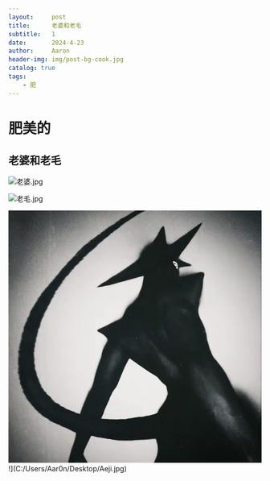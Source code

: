 ```yaml
---
layout:     post
title:      老婆和老毛
subtitle:   1
date:       2024-4-23
author:     Aaron
header-img: img/post-bg-cook.jpg
catalog: true
tags:
    - 肥
---
```


# 肥美的

## 老婆和老毛

![老婆.jpg](https://img2.imgtp.com/2024/04/23/y9jTGiPY.jpg)

![老毛.jpg](https://img2.imgtp.com/2024/04/23/3pZhgYjr.jpg)

![Aeji](../img/Aeji-1713888465368-4.jpg)!](C:/Users/Aar0n/Desktop/Aeji.jpg)
